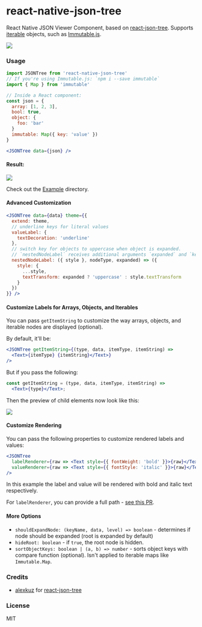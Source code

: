 # react-native-json-tree

React Native JSON Viewer Component, based on [react-json-tree](https://github.com/alexkuz/react-json-tree). Supports [iterable](https://developer.mozilla.org/en-US/docs/Web/JavaScript/Reference/Iteration_protocols#iterable) objects, such as [Immutable.js](https://facebook.github.io/immutable-js/).

![](https://img.shields.io/npm/v/react-native-json-tree.svg)

### Usage

```jsx
import JSONTree from 'react-native-json-tree'
// If you're using Immutable.js: `npm i --save immutable`
import { Map } from 'immutable'

// Inside a React component:
const json = {
  array: [1, 2, 3],
  bool: true,
  object: {
    foo: 'bar'
  }
  immutable: Map({ key: 'value' })
}

<JSONTree data={json} />
```

#### Result:

![](http://cl.ly/image/3f2C2k2t3D0o/screenshot%202015-08-26%20at%2010.24.12%20AM.png)

Check out the [Example](Example) directory.

#### Advanced Customization

```jsx
<JSONTree data={data} theme={{
  extend: theme,
  // underline keys for literal values
  valueLabel: {
    textDecoration: 'underline'
  },
  // switch key for objects to uppercase when object is expanded.
  // `nestedNodeLabel` receives additional arguments `expanded` and `keyPath`
  nestedNodeLabel: ({ style }, nodeType, expanded) => ({
    style: {
      ...style,
      textTransform: expanded ? 'uppercase' : style.textTransform
    }
  })
}} />
```

#### Customize Labels for Arrays, Objects, and Iterables

You can pass `getItemString` to customize the way arrays, objects, and iterable nodes are displayed (optional).

By default, it'll be:

```jsx
<JSONTree getItemString={(type, data, itemType, itemString) =>
  <Text>{itemType} {itemString}</Text>}
/>
```

But if you pass the following:

```jsx
const getItemString = (type, data, itemType, itemString) =>
  <Text>{type}</Text>;
```

Then the preview of child elements now look like this:

![](http://cl.ly/image/1J1a0b0T0K3c/screenshot%202015-10-07%20at%203.44.31%20PM.png)

#### Customize Rendering

You can pass the following properties to customize rendered labels and values:

```jsx
<JSONTree
  labelRenderer={raw => <Text style={{ fontWeight: 'bold' }}>{raw}</Text>}
  valueRenderer={raw => <Text style={{ fontStyle: 'italic' }}>{raw}</Text>}
/>
```

In this example the label and value will be rendered with bold and italic text respectively.

For `labelRenderer`, you can provide a full path - [see this PR](https://github.com/alexkuz/react-json-tree/pull/32).

#### More Options

- `shouldExpandNode: (keyName, data, level) => boolean` - determines if node should be expanded (root is expanded by default)
- `hideRoot: boolean` - if `true`, the root node is hidden.
- `sortObjectKeys: boolean | (a, b) => number` - sorts object keys with compare function (optional). Isn't applied to iterable maps like `Immutable.Map`.

### Credits

- [alexkuz](https://github.com/alexkuz/) for [react-json-tree](https://github.com/alexkuz/react-json-tree)

### License

MIT
